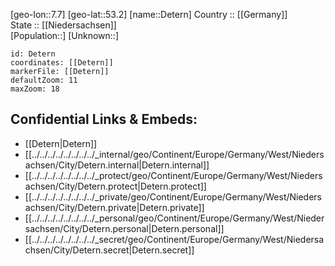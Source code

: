 ﻿---
location: [53.2,7.7] 
mapzoom: [7,12] 
mapmarker: city 
type: City
tags:
- geo/City


SpocWebEntityId: 29761
isDeleted: false
confidential: public

---
[geo-lon::7.7] 
[geo-lat::53.2] 
[name::Detern] 
Country :: [[Germany]]  
State :: [[Niedersachsen]]  
[Population::] 
[Unknown::] 


```leaflet
id: Detern
coordinates: [[Detern]] 
markerFile: [[Detern]] 
defaultZoom: 11 
maxZoom: 18
```


## Confidential Links & Embeds: 
- [[Detern|Detern]]  
- [[../../../../../../../../_internal/geo/Continent/Europe/Germany/West/Niedersachsen/City/Detern.internal|Detern.internal]] 
- [[../../../../../../../../_protect/geo/Continent/Europe/Germany/West/Niedersachsen/City/Detern.protect|Detern.protect]] 
- [[../../../../../../../../_private/geo/Continent/Europe/Germany/West/Niedersachsen/City/Detern.private|Detern.private]] 
- [[../../../../../../../../_personal/geo/Continent/Europe/Germany/West/Niedersachsen/City/Detern.personal|Detern.personal]] 
- [[../../../../../../../../_secret/geo/Continent/Europe/Germany/West/Niedersachsen/City/Detern.secret|Detern.secret]] 

